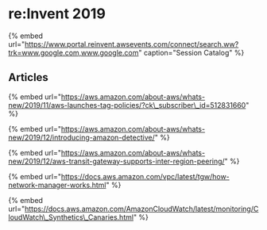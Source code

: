 # re:Invent 2019

{% embed url="https://www.portal.reinvent.awsevents.com/connect/search.ww?trk=www.google.com,www.google.com" caption="Session Catalog" %}

## Articles

{% embed url="https://aws.amazon.com/about-aws/whats-new/2019/11/aws-launches-tag-policies/?ck\_subscriber\_id=512831660" %}

{% embed url="https://aws.amazon.com/about-aws/whats-new/2019/12/introducing-amazon-detective/" %}

{% embed url="https://aws.amazon.com/about-aws/whats-new/2019/12/aws-transit-gateway-supports-inter-region-peering/" %}

{% embed url="https://docs.aws.amazon.com/vpc/latest/tgw/how-network-manager-works.html" %}

{% embed url="https://docs.aws.amazon.com/AmazonCloudWatch/latest/monitoring/CloudWatch\_Synthetics\_Canaries.html" %}



